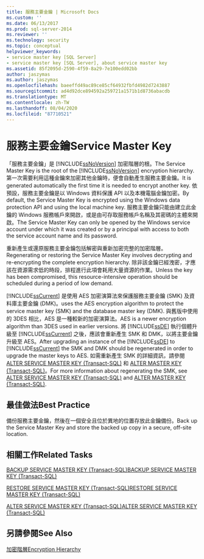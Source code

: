 ```yaml
---
title: 服務主要金鑰 | Microsoft Docs
ms.custom: ''
ms.date: 06/13/2017
ms.prod: sql-server-2014
ms.reviewer: ''
ms.technology: security
ms.topic: conceptual
helpviewer_keywords:
- service master key [SQL Server]
- service master key [SQL Server], about service master key
ms.assetid: 85f2095d-2590-4f59-8a29-7e100edd02bb
author: jaszymas
ms.author: jaszymas
ms.openlocfilehash: baeeffd49ac89ce85cf64932fbfd4982d7243887
ms.sourcegitcommit: ad4d92dce894592a259721a1571b1d8736abacdb
ms.translationtype: MT
ms.contentlocale: zh-TW
ms.lasthandoff: 08/04/2020
ms.locfileid: "87710521"
---
```

# <a name="service-master-key"></a><span data-ttu-id="b98a0-102">服務主要金鑰</span><span class="sxs-lookup"><span data-stu-id="b98a0-102">Service Master Key</span></span>
  <span data-ttu-id="b98a0-103">「服務主要金鑰」是 [!INCLUDE[ssNoVersion](../../../includes/ssnoversion-md.md)] 加密階層的根。</span><span class="sxs-lookup"><span data-stu-id="b98a0-103">The Service Master Key is the root of the [!INCLUDE[ssNoVersion](../../../includes/ssnoversion-md.md)] encryption hierarchy.</span></span> <span data-ttu-id="b98a0-104">第一次需要利用這種金鑰來加密其他金鑰時，便會自動產生服務主要金鑰。</span><span class="sxs-lookup"><span data-stu-id="b98a0-104">It is generated automatically the first time it is needed to encrypt another key.</span></span> <span data-ttu-id="b98a0-105">依預設，服務主要金鑰是以 Windows 資料保護 API 以及本機電腦金鑰加密。</span><span class="sxs-lookup"><span data-stu-id="b98a0-105">By default, the Service Master Key is encrypted using the Windows data protection API and using the local machine key.</span></span> <span data-ttu-id="b98a0-106">服務主要金鑰只能由建立此金鑰的 Windows 服務帳戶來開啟，或是由可存取服務帳戶名稱及其密碼的主體來開啟。</span><span class="sxs-lookup"><span data-stu-id="b98a0-106">The Service Master Key can only be opened by the Windows service account under which it was created or by a principal with access to both the service account name and its password.</span></span>  
  
 <span data-ttu-id="b98a0-107">重新產生或還原服務主要金鑰包括解密與重新加密完整的加密階層。</span><span class="sxs-lookup"><span data-stu-id="b98a0-107">Regenerating or restoring the Service Master Key involves decrypting and re-encrypting the complete encryption hierarchy.</span></span> <span data-ttu-id="b98a0-108">除非該金鑰已經洩密，才應該在資源需求低的時段，排程進行此項會耗用大量資源的作業。</span><span class="sxs-lookup"><span data-stu-id="b98a0-108">Unless the key has been compromised, this resource-intensive operation should be scheduled during a period of low demand.</span></span>  
  
 [!INCLUDE[ssCurrent](../../../includes/sscurrent-md.md)] <span data-ttu-id="b98a0-109">是使用 AES 加密演算法來保護服務主要金鑰 (SMK) 及資料庫主要金鑰 (DMK)。</span><span class="sxs-lookup"><span data-stu-id="b98a0-109">uses the AES encryption algorithm to protect the service master key (SMK) and the database master key (DMK).</span></span> <span data-ttu-id="b98a0-110">與舊版中使用的 3DES 相比，AES 是一種較新的加密演算法。</span><span class="sxs-lookup"><span data-stu-id="b98a0-110">AES is a newer encryption algorithm than 3DES used in earlier versions.</span></span> <span data-ttu-id="b98a0-111">將 [!INCLUDE[ssDE](../../../includes/ssde-md.md)] 執行個體升級至 [!INCLUDE[ssCurrent](../../../includes/sscurrent-md.md)] 之後，應該會重新產生 SMK 和 DMK，以將主要金鑰升級至 AES。</span><span class="sxs-lookup"><span data-stu-id="b98a0-111">After upgrading an instance of the [!INCLUDE[ssDE](../../../includes/ssde-md.md)] to [!INCLUDE[ssCurrent](../../../includes/sscurrent-md.md)] the SMK and DMK should be regenerated in order to upgrade the master keys to AES.</span></span> <span data-ttu-id="b98a0-112">如需重新產生 SMK 的詳細資訊，請參閱 [ALTER SERVICE MASTER KEY &#40;Transact-SQL&#41;](/sql/t-sql/statements/alter-service-master-key-transact-sql) 和 [ALTER MASTER KEY &#40;Transact-SQL&#41;](/sql/t-sql/statements/alter-master-key-transact-sql)。</span><span class="sxs-lookup"><span data-stu-id="b98a0-112">For more information about regenerating the SMK, see [ALTER SERVICE MASTER KEY &#40;Transact-SQL&#41;](/sql/t-sql/statements/alter-service-master-key-transact-sql) and [ALTER MASTER KEY &#40;Transact-SQL&#41;](/sql/t-sql/statements/alter-master-key-transact-sql).</span></span>  
  
## <a name="best-practice"></a><span data-ttu-id="b98a0-113">最佳做法</span><span class="sxs-lookup"><span data-stu-id="b98a0-113">Best Practice</span></span>  
 <span data-ttu-id="b98a0-114">備份服務主要金鑰，然後在一個安全且位於異地的位置存放此金鑰備份。</span><span class="sxs-lookup"><span data-stu-id="b98a0-114">Back up the Service Master Key and store the backed up copy in a secure, off-site location.</span></span>  
  
## <a name="related-tasks"></a><span data-ttu-id="b98a0-115">相關工作</span><span class="sxs-lookup"><span data-stu-id="b98a0-115">Related Tasks</span></span>  
 [<span data-ttu-id="b98a0-116">BACKUP SERVICE MASTER KEY &#40;Transact-SQL&#41;</span><span class="sxs-lookup"><span data-stu-id="b98a0-116">BACKUP SERVICE MASTER KEY &#40;Transact-SQL&#41;</span></span>](/sql/t-sql/statements/backup-service-master-key-transact-sql)  
  
 [<span data-ttu-id="b98a0-117">RESTORE SERVICE MASTER KEY &#40;Transact-SQL&#41;</span><span class="sxs-lookup"><span data-stu-id="b98a0-117">RESTORE SERVICE MASTER KEY &#40;Transact-SQL&#41;</span></span>](/sql/t-sql/statements/restore-service-master-key-transact-sql)  
  
 [<span data-ttu-id="b98a0-118">ALTER SERVICE MASTER KEY &#40;Transact-SQL&#41;</span><span class="sxs-lookup"><span data-stu-id="b98a0-118">ALTER SERVICE MASTER KEY &#40;Transact-SQL&#41;</span></span>](/sql/t-sql/statements/alter-service-master-key-transact-sql)  
  
## <a name="see-also"></a><span data-ttu-id="b98a0-119">另請參閱</span><span class="sxs-lookup"><span data-stu-id="b98a0-119">See Also</span></span>  
 [<span data-ttu-id="b98a0-120">加密階層</span><span class="sxs-lookup"><span data-stu-id="b98a0-120">Encryption Hierarchy</span></span>](encryption-hierarchy.md)  
  
  
